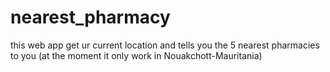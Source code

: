 # nearest_pharmacy
this web app get ur current location and tells you the 5 nearest pharmacies to you (at the moment it only work in Nouakchott-Mauritania)
